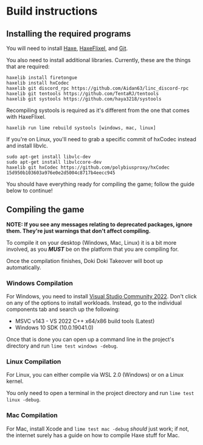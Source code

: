 # Build instructions

## Installing the required programs

You will need to install [Haxe](https://haxe.org/download/), [HaxeFlixel](https://haxeflixel.com/documentation/install-haxeflixel/), and [Git](https://git-scm.com/downloads).

You also need to install additional libraries. Currently, these are the things that are required:

```text
haxelib install firetongue
haxelib install hxCodec
haxelib git discord_rpc https://github.com/Aidan63/linc_discord-rpc
haxelib git tentools https://github.com/TentaRJ/tentools
haxelib git systools https://github.com/haya3218/systools
```

Recompiling systools is required as it's different from the one that comes with HaxeFlixel.

```text
haxelib run lime rebuild systools [windows, mac, linux]
```

If you're on Linux, you'll need to grab a specific commit of hxCodec instead and install libvlc.

```text
sudo apt-get install libvlc-dev
sudo apt-get install libvlccore-dev
haxelib git hxCodec https://github.com/polybiusproxy/hxCodec 15d950b103603a976e0e2d5004c8717b4eecc945
```

You should have everything ready for compiling the game; follow the guide below to continue!

## Compiling the game

**NOTE: If you see any messages relating to deprecated packages, ignore them. They're just warnings that don't affect compiling.**

To compile it on your desktop (Windows, Mac, Linux) it is a bit more involved, as you ***MUST*** be on the platform that you are compiling for.

Once the compilation finishes, Doki Doki Takeover will boot up automatically.

### Windows Compilation

For Windows, you need to install [Visual Studio Community 2022](https://visualstudio.microsoft.com/downloads/). Don't click on any of the options to install workloads. Instead, go to the individual components tab and search up the following:

- MSVC v143 - VS 2022 C++ x64/x86 build tools (Latest)
- Windows 10 SDK (10.0.19041.0)

Once that is done you can open up a command line in the project's directory and run `lime test windows -debug`.

### Linux Compilation

For Linux, you can either compile via WSL 2.0 (Windows) or on a Linux kernel.

You only need to open a terminal in the project directory and run `lime test linux -debug`.

### Mac Compilation

For Mac, install Xcode and `lime test mac -debug` *should* just work; if not, the internet surely has a guide on how to compile Haxe stuff for Mac.
